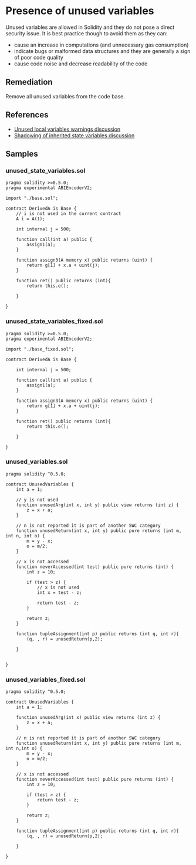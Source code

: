 # Presence of unused variables

Unused variables are allowed in Solidity and they do not pose a direct security issue. It is best practice though to avoid them as they can:

- cause an increase in computations (and unnecessary gas consumption)
- indicate bugs or malformed data structures and they are generally a sign of poor code quality
- cause code noise and decrease readability of the code

## Remediation

Remove all unused variables from the code base.

## References

- [Unused local variables warnings discussion](https://github.com/ethereum/solidity/issues/718)
- [Shadowing of inherited state variables discussion](https://github.com/ethereum/solidity/issues/2563)

## Samples

### unused_state_variables.sol

```solidity
pragma solidity >=0.5.0;
pragma experimental ABIEncoderV2;

import "./base.sol";

contract DerivedA is Base {
    // i is not used in the current contract
    A i = A(1);

    int internal j = 500;

    function call(int a) public {
        assign1(a);
    }

    function assign3(A memory x) public returns (uint) {
        return g[1] + x.a + uint(j);
    }

    function ret() public returns (int){
        return this.e();

    }

}
```

### unused_state_variables_fixed.sol

```solidity
pragma solidity >=0.5.0;
pragma experimental ABIEncoderV2;

import "./base_fixed.sol";

contract DerivedA is Base {

    int internal j = 500;

    function call(int a) public {
        assign1(a);
    }

    function assign3(A memory x) public returns (uint) {
        return g[1] + x.a + uint(j);
    }

    function ret() public returns (int){
        return this.e();

    }

}
```

### unused_variables.sol

```solidity
pragma solidity ^0.5.0;

contract UnusedVariables {
    int a = 1;

    // y is not used
    function unusedArg(int x, int y) public view returns (int z) {
        z = x + a;  
    }

    // n is not reported it is part of another SWC category
    function unusedReturn(int x, int y) public pure returns (int m, int n, int o) {
        m = y - x;
        o = m/2;
    }

    // x is not accessed
    function neverAccessed(int test) public pure returns (int) {
        int z = 10;

        if (test > z) {
            // x is not used
            int x = test - z;

            return test - z;
        }

        return z;
    }

    function tupleAssignment(int p) public returns (int q, int r){
        (q, , r) = unusedReturn(p,2);

    }


}

```

### unused_variables_fixed.sol

```solidity
pragma solidity ^0.5.0;

contract UnusedVariables {
    int a = 1;

    function unusedArg(int x) public view returns (int z) {
        z = x + a;  
    }

    // n is not reported it is part of another SWC category
    function unusedReturn(int x, int y) public pure returns (int m, int n,int o) {
        m = y - x;
        o = m/2;
    }

    // x is not accessed
    function neverAccessed(int test) public pure returns (int) {
        int z = 10;

        if (test > z) {
            return test - z;
        }

        return z;
    }

    function tupleAssignment(int p) public returns (int q, int r){
        (q, , r) = unusedReturn(p,2);

    }

}

```